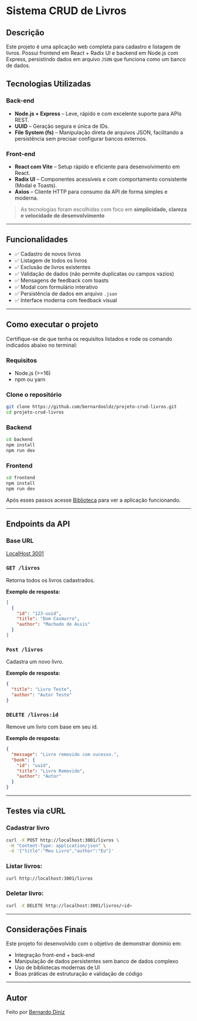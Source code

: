 # Sistema CRUD de Livros

## Descrição
Este projeto é uma aplicação web completa para cadastro e listagem de livros. Possui frontend em React + Radix UI e backend em Node.js com Express, persistindo dados em arquivo `JSON` que funciona como um banco de dados.

## Tecnologias Utilizadas

### Back-end
- **Node.js + Express** – Leve, rápido e com excelente suporte para APIs REST.  
- **UUID** – Geração segura e única de IDs.  
- **File System (fs)** – Manipulação direta de arquivos JSON, facilitando a persistência sem precisar configurar bancos externos.  

### Front-end
- **React com Vite** – Setup rápido e eficiente para desenvolvimento em React.  
- **Radix UI** – Componentes acessíveis e com comportamento consistente (Modal e Toasts).  
- **Axios** – Cliente HTTP para consumo da API de forma simples e moderna.  

> As tecnologias foram escolhidas com foco em **simplicidade, clareza e velocidade de desenvolvimento**

---

## Funcionalidades

- ✅ Cadastro de novos livros  
- ✅ Listagem de todos os livros  
- ✅ Exclusão de livros existentes  
- ✅ Validação de dados (não permite duplicatas ou campos vazios)  
- ✅ Mensagens de feedback com toasts  
- ✅ Modal com formulário interativo  
- ✅ Persistência de dados em arquivo `.json`  
- ✅ Interface moderna com feedback visual  

---

## Como executar o projeto
Certifique-se de que tenha os requisitos listados e rode os comando indicados abaixo no terminal:

### Requisitos
- Node.js (>=16)
- npm ou yarn

### Clone o repositório
```bash
git clone https://github.com/bernardooldz/projeto-crud-livros.git
cd projeto-crud-livros
```

### Backend
```bash
cd backend
npm install
npm run dev
```

### Frontend
```bash
cd frontend
npm install
npm run dev
```

Após esses passos acesse [Biblioteca](http://localhost:5173) para ver a aplicação funcionando.

---

## Endpoints da API

### Base URL
[LocalHost 3001](http://localhost:3001)

### `GET /livros`
Retorna todos os livros cadastrados.

**Exemplo de resposta:**
```json
[
  {
    "id": "123-uuid",
    "title": "Dom Casmurro",
    "author": "Machado de Assis"
  }
]
```

### `Post /livros`
Cadastra um novo livro.

**Exemplo de resposta:**
```json
{
  "title": "Livro Teste",
  "author": "Autor Teste"
}
```

### `DELETE /livros:id`
Remove um livro com base em seu id.

**Exemplo de resposta:**
```json
{
  "message": "Livro removido com sucesso.",
  "book": {
    "id": "uuid",
    "title": "Livro Removido",
    "author": "Autor"
  }
}
```

---

## Testes via cURL

### Cadastrar livro
```bash
curl -X POST http://localhost:3001/livros \
 -H "Content-Type: application/json" \
 -d '{"title":"Meu Livro","author":"Eu"}'
```

### Listar livros:
```bash
curl http://localhost:3001/livros
```

### Deletar livro:
```bash
curl -X DELETE http://localhost:3001/livros/<id>
```

---

## Considerações Finais

Este projeto foi desenvolvido com o objetivo de demonstrar domínio em:

- Integração front-end + back-end
- Manipulação de dados persistentes sem banco de dados complexo
- Uso de bibliotecas modernas de UI
- Boas práticas de estruturação e validação de código

---

## Autor

Feito por [Bernardo Diniz](https://github.com/bernardooldz)
